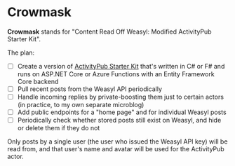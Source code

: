 # Crowmask

**Crowmask** stands for "Content Read Off Weasyl: Modified ActivityPub Starter Kit".

The plan:

- [ ] Create a version of [ActivityPub Starter Kit](https://github.com/jakelazaroff/activitypub-starter-kit) that's written in C# or F# and runs on ASP.NET Core or Azure Functions with an Entity Framework Core backend
- [ ] Pull recent posts from the Weasyl API periodically
- [ ] Handle incoming replies by private-boosting them just to certain actors (in practice, to my own separate microblog)
- [ ] Add public endpoints for a "home page" and for individual Weasyl posts
- [ ] Periodically check whether stored posts still exist on Weasyl, and hide or delete them if they do not

Only posts by a single user (the user who issued the Weasyl API key) will be read from, and that user's name and avatar will be used for the ActivityPub actor.
